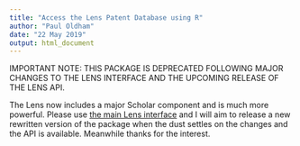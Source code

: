 ```yaml
---
title: "Access the Lens Patent Database using R"
author: "Paul Oldham"
date: "22 May 2019"
output: html_document
---
```


IMPORTANT NOTE: THIS PACKAGE IS DEPRECATED FOLLOWING MAJOR CHANGES TO THE LENS INTERFACE AND THE UPCOMING RELEASE OF THE LENS API. 

The Lens now includes a major Scholar component and is much more powerful. Please use [the main Lens interface](https://www.lens.org/) and I will aim to release a new rewritten version of the package when the dust settles on the changes and the API is available. Meanwhile thanks for the interest.
